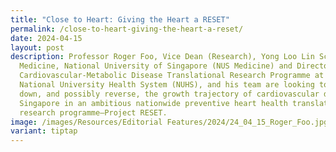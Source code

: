 ```yaml
---
title: "Close to Heart: Giving the Heart a RESET"
permalink: /close-to-heart-giving-the-heart-a-reset/
date: 2024-04-15
layout: post
description: Professor Roger Foo, Vice Dean (Research), Yong Loo Lin School of
  Medicine, National University of Singapore (NUS Medicine) and Director of the
  Cardiovascular-Metabolic Disease Translational Research Programme at the
  National University Health System (NUHS), and his team are looking to slow
  down, and possibly reverse, the growth trajectory of cardiovascular disease in
  Singapore in an ambitious nationwide preventive heart health translational
  research programme—Project RESET.
image: /images/Resources/Editorial Features/2024/24_04_15_Roger_Foo.jpg
variant: tiptap
---
```

